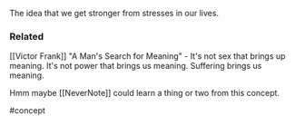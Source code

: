 The idea that we get stronger from stresses in our lives. 

### Related 
[[Victor Frank]] "A Man's Search for Meaning" - It's not sex that brings up meaning. It's not power that brings us meaning. Suffering brings us meaning. 

Hmm maybe [[NeverNote]] could learn a thing or two from this concept. 

#concept